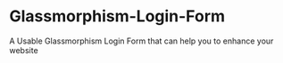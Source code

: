 # Glassmorphism-Login-Form
A Usable Glassmorphism Login Form that can help you to enhance your website 
